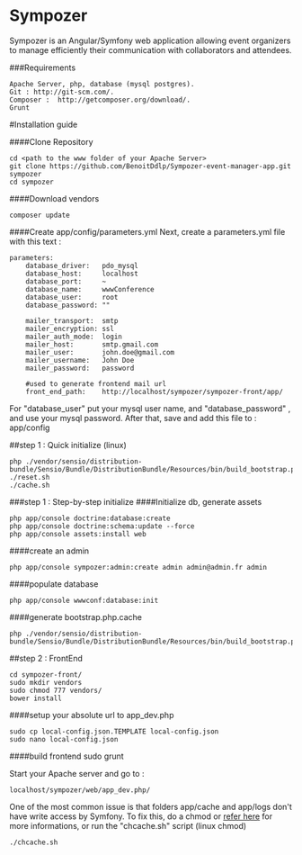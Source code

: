Sympozer
=============

Sympozer is an Angular/Symfony web application allowing event organizers to manage efficiently their communication with collaborators and attendees.

###Requirements

	Apache Server, php, database (mysql postgres).
	Git : http://git-scm.com/.
	Composer :  http://getcomposer.org/download/.
	Grunt

#Installation guide
	
####Clone Repository

	cd <path to the www folder of your Apache Server>
	git clone https://github.com/BenoitDdlp/Sympozer-event-manager-app.git sympozer
	cd sympozer
	
####Download vendors

	composer update

####Create app/config/parameters.yml
Next, create a parameters.yml file with this text :

    parameters:
        database_driver:   pdo_mysql
        database_host:     localhost
        database_port:     ~
        database_name:     wwwConference
        database_user:     root
        database_password: ""
        
        mailer_transport:  smtp
        mailer_encryption: ssl
        mailer_auth_mode:  login
        mailer_host:       smtp.gmail.com
        mailer_user:       john.doe@gmail.com
        mailer_username:   John Doe
        mailer_password:   password

        #used to generate frontend mail url
        front_end_path:    http://localhost/sympozer/sympozer-front/app/

For  "database_user" put your mysql user name, and "database_password" , and use your mysql password.
After that, save and add this file to : app/config

##step 1 : Quick initialize (linux)

    php ./vendor/sensio/distribution-bundle/Sensio/Bundle/DistributionBundle/Resources/bin/build_bootstrap.php
    ./reset.sh
    ./cache.sh

###step 1 : Step-by-step initialize
####Initialize db, generate assets

    php app/console doctrine:database:create
    php app/console doctrine:schema:update --force
    php app/console assets:install web

####create an admin

    php app/console sympozer:admin:create admin admin@admin.fr admin

####populate database

    php app/console wwwconf:database:init

####generate bootstrap.php.cache

    php ./vendor/sensio/distribution-bundle/Sensio/Bundle/DistributionBundle/Resources/bin/build_bootstrap.php

##step 2 : FrontEnd

    cd sympozer-front/
    sudo mkdir vendors
    sudo chmod 777 vendors/
    bower install

####setup your absolute url to app_dev.php

    sudo cp local-config.json.TEMPLATE local-config.json
    sudo nano local-config.json

####build frontend
    sudo grunt
    


Start your Apache server and go to :

    localhost/sympozer/web/app_dev.php/

One of the most common issue is that folders app/cache and app/logs don't have write access by Symfony. To fix this, do a chmod or [refer here](http://symfony.com/doc/current/book/installation.html#configuration-and-setup) for more informations,
or run the "chcache.sh" script (linux chmod)

    ./chcache.sh